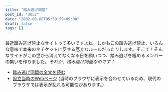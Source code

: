 ```yaml
---
title: "踏み逃げ同盟"
post_id: "3052"
date: "2002-08-08T05:59:59+09:00"
draft: false
tags: []
---
```



最近踏み逃げ禁止なサイトって多いですよね。しかもこの踏み逃げ禁止、いろんな意味で本来のネチケットに反する厄介なルールだったりします。そこで！そんなサイトがこの世から消えてなくなる日を願いつつ、踏み逃げを極めるメンバーの集いを作りました。_それが、踏み逃げ同盟なのです！_

  * [踏み逃げ同盟の全文を読む](/tag/mine)
  * [設立当時のWebページ](/old/2001/1/alliance/mine/) (当時のブラウザに表示を合わせているため、現代のブラウザでは表示が乱れる可能性があります。)
